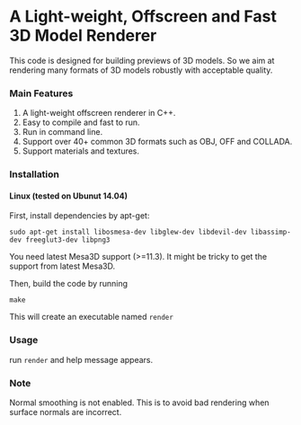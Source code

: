 # A Light-weight, Offscreen and Fast 3D Model Renderer

This code is designed for building previews of 3D models. So we aim at rendering many formats of 3D models robustly with acceptable quality. 

### Main Features
1. A light-weight offscreen renderer in C++. 
2. Easy to compile and fast to run. 
3. Run in command line. 
4. Support over 40+ common 3D formats such as OBJ, OFF and COLLADA. 
5. Support materials and textures. 

### Installation

#### Linux (tested on Ubunut 14.04)

First, install dependencies by apt-get:
		
	sudo apt-get install libosmesa-dev libglew-dev libdevil-dev libassimp-dev freeglut3-dev libpng3

You need latest Mesa3D support (>=11.3). It might be tricky to get the support from latest Mesa3D.

Then, build the code by running

	make
  
This will create an executable named `render`

### Usage
run `render` and help message appears.

### Note
Normal smoothing is not enabled. This is to avoid bad rendering when surface normals are incorrect. 
